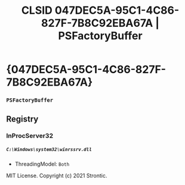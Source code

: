 ﻿---
title: "CLSID 047DEC5A-95C1-4C86-827F-7B8C92EBA67A | PSFactoryBuffer"
excerpt: What is COM-Object CLSID 047DEC5A-95C1-4C86-827F-7B8C92EBA67A?
---

# {047DEC5A-95C1-4C86-827F-7B8C92EBA67A}

### `PSFactoryBuffer`

## Registry


### InProcServer32

##### `C:\Windows\system32\winrssrv.dll`
* ThreadingModel: `Both`

MIT License. Copyright (c) 2021 Strontic.


